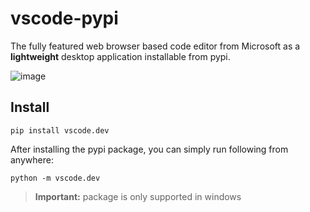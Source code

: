# vscode-pypi
The fully featured web browser based code editor from Microsoft as a **lightweight** desktop application installable from pypi.

![image](https://github.com/billyeatcookies/vscode.dev/assets/70792552/ea508990-e108-471c-8bcb-4de1cfafde5b)

## Install
```
pip install vscode.dev
```
After installing the pypi package, you can simply run following from anywhere:
```
python -m vscode.dev
```

> **Important:**
> package is only supported in windows

